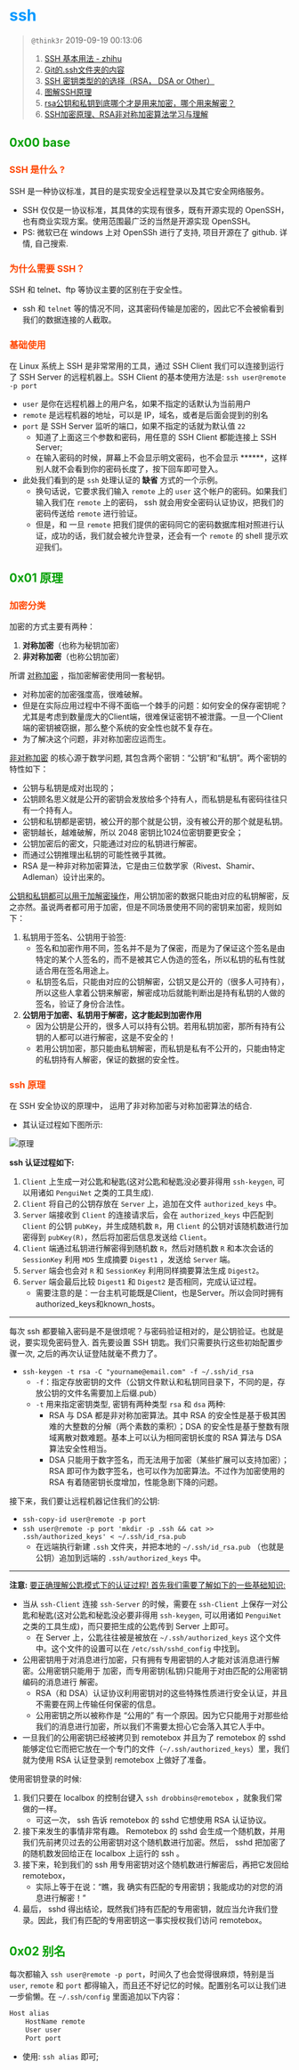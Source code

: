 # <font color=#0099ff> **ssh** </font> 

> `@think3r` 2019-09-19 00:13:06
> 1. [SSH 基本用法 - zhihu](https://zhuanlan.zhihu.com/p/21999778)
> 2. [Git的.ssh文件夹的内容](https://www.cnblogs.com/zxqblogrecord/p/10123083.html)
> 3. [SSH 密钥类型的的选择（RSA， DSA or Other）](http://blog.sina.com.cn/s/blog_6f31085901015agu.html)
> 4. [图解SSH原理](https://www.jianshu.com/p/33461b619d53)
> 5. [rsa公钥和私钥到底哪个才是用来加密，哪个用来解密？](https://www.cnblogs.com/007sx/p/10987906.html)
> 6. [SSH加密原理、RSA非对称加密算法学习与理解](https://www.cnblogs.com/Alenliu/p/5040062.html)

## <font color=#009A000> 0x00 base </font> 

### <font color=#FF4500> SSH 是什么 ? </font> 

SSH 是一种协议标准，其目的是实现安全远程登录以及其它安全网络服务。

- SSH 仅仅是一协议标准，其具体的实现有很多，既有开源实现的 OpenSSH，也有商业实现方案。使用范围最广泛的当然是开源实现 OpenSSH。
- PS: 微软已在 windows 上对 OpenSSh 进行了支持, 项目开源在了 github. 详情, 自己搜索.
  
### <font color=#FF4500> 为什么需要 SSH？ </font> 

SSH 和 telnet、ftp 等协议主要的区别在于安全性。

- ssh 和 `telnet` 等的情况不同，这其密码传输是加密的，因此它不会被偷看到我们的数据连接的人截取。

### <font color=#FF4500> 基础使用 </font> 

在 Linux 系统上 SSH 是非常常用的工具，通过 SSH Client 我们可以连接到运行了 SSH Server 的远程机器上。SSH Client 的基本使用方法是: `ssh user@remote -p port`

- `user` 是你在远程机器上的用户名，如果不指定的话默认为当前用户
- `remote` 是远程机器的地址，可以是 IP，域名，或者是后面会提到的别名
- `port` 是 SSH Server 监听的端口，如果不指定的话就为默认值 `22`
  - 知道了上面这三个参数和密码，用任意的 SSH Client 都能连接上 SSH Server;
  - 在输入密码的时候，屏幕上不会显示明文密码，也不会显示 ******，这样别人就不会看到你的密码长度了，按下回车即可登入。
- 此处我们看到的是 `ssh` 处理认证的 **缺省** 方式的一个示例。
  - 换句话说，它要求我们输入 `remote` 上的 `user` 这个帐户的密码。如果我们输入我们在 `remote` 上的密码， ssh 就会用安全密码认证协议，把我们的密码传送给 `remote` 进行验证。
  - 但是，和 一旦 `remote` 把我们提供的密码同它的密码数据库相对照进行认证，成功的话，我们就会被允许登录，还会有一个 `remote` 的 shell 提示欢迎我们。

## <font color=#009A000> 0x01 原理 </font> 

### <font color=#FF4500> 加密分类 </font> 

加密的方式主要有两种：

1. **对称加密**（也称为秘钥加密）
2. **非对称加密**（也称公钥加密）

所谓 <u>对称加密</u> ，指加密解密使用同一套秘钥。

- 对称加密的加密强度高，很难破解。
- 但是在实际应用过程中不得不面临一个棘手的问题：如何安全的保存密钥呢？尤其是考虑到数量庞大的Client端，很难保证密钥不被泄露。一旦一个Client端的密钥被窃据，那么整个系统的安全性也就不复存在。
- 为了解决这个问题，非对称加密应运而生。

<u>非对称加密</u> 的核心源于数学问题, 其包含两个密钥：“公钥”和“私钥”。两个密钥的特性如下：

- 公钥与私钥是成对出现的；
- 公钥顾名思义就是公开的密钥会发放给多个持有人，而私钥是私有密码往往只有一个持有人。
- 公钥和私钥都是密钥，被公开的那个就是公钥，没有被公开的那个就是私钥。
- 密钥越长，越难破解，所以 2048 密钥比1024位密钥要更安全；
- 公钥加密后的密文，只能通过对应的私钥进行解密。
- 而通过公钥推理出私钥的可能性微乎其微。
- RSA 是一种非对称加密算法，它是由三位数学家（Rivest、Shamir、Adleman）设计出来的。

<u>公钥和私钥都可以用于加解密操作</u>，用公钥加密的数据只能由对应的私钥解密，反之亦然。虽说两者都可用于加密，但是不同场景使用不同的密钥来加密，规则如下：

1. 私钥用于签名、公钥用于验签:
   - 签名和加密作用不同，签名并不是为了保密，而是为了保证这个签名是由特定的某个人签名的，而不是被其它人伪造的签名，所以私钥的私有性就适合用在签名用途上。
   - 私钥签名后，只能由对应的公钥解密，公钥又是公开的（很多人可持有），所以这些人拿着公钥来解密，解密成功后就能判断出是持有私钥的人做的签名，验证了身份合法性。
2. **公钥用于加密、私钥用于解密，这才能起到加密作用**
   - 因为公钥是公开的，很多人可以持有公钥。若用私钥加密，那所有持有公钥的人都可以进行解密，这是不安全的！
   - 若用公钥加密，那只能由私钥解密，而私钥是私有不公开的，只能由特定的私钥持有人解密，保证的数据的安全性。


### <font color=#FF4500> ssh 原理  </font> 

在 SSH 安全协议的原理中， 运用了非对称加密与对称加密算法的结合.

- 其认证过程如下图所示:
  
![原理](./image/ssh原理.webp)


**ssh 认证过程如下:**

1. `Client` 上生成一对公匙和秘匙(这对公匙和秘匙没必要非得用 `ssh-keygen`, 可以用诸如 `PenguiNet` 之类的工具生成).
2. `Client` 将自己的公钥存放在 `Server` 上，追加在文件 `authorized_keys` 中。
3. `Server` 端接收到 `Client` 的连接请求后，会在 `authorized_keys` 中匹配到 `Client` 的公钥 `pubKey`，并生成随机数 `R`，用 `Client` 的公钥对该随机数进行加密得到 `pubKey(R)`，然后将加密后信息发送给 `Client`。
4. `Client` 端通过私钥进行解密得到随机数 `R`，然后对随机数 `R` 和本次会话的 `SessionKey` 利用 `MD5` 生成摘要 `Digest1` ，发送给 `Server` 端。
5. `Server` 端会也会对 `R` 和 `SessionKey` 利用同样摘要算法生成 `Digest2`。
6. `Server` 端会最后比较 `Digest1` 和 `Digest2` 是否相同，完成认证过程。
   - 需要注意的是：一台主机可能既是Client，也是Server。所以会同时拥有authorized_keys和known_hosts。

------

每次 ssh 都要输入密码是不是很烦呢？与密码验证相对的，是公钥验证。也就是说，要实现免密码登入. 首先要设置 SSH 钥匙。我们只需要执行这些初始配置步骤一次, 之后的再次认证登陆就毫不费力了。

- `ssh-keygen -t rsa -C "yourname@email.com" -f ~/.ssh/id_rsa`
  - `-f`：指定存放密钥的文件（公钥文件默认和私钥同目录下，不同的是，存放公钥的文件名需要加上后缀.pub）
  - `-t` 用来指定密钥类型, 密钥有两种类型 `rsa` 和 `dsa` 两种:
    - RSA 与 DSA 都是非对称加密算法。其中 RSA 的安全性是基于极其困难的大整数的分解（两个素数的乘积）；DSA 的安全性是基于整数有限域离散对数难题。基本上可以认为相同密钥长度的 RSA 算法与 DSA 算法安全性相当。
    - DSA 只能用于数字签名，而无法用于加密（某些扩展可以支持加密）；RSA 即可作为数字签名，也可以作为加密算法。不过作为加密使用的 RSA 有着随密钥长度增加，性能急剧下降的问题。

接下来，我们要让远程机器记住我们的公钥:

- `ssh-copy-id user@remote -p port`
- `ssh user@remote -p port 'mkdir -p .ssh && cat >> .ssh/authorized_keys' < ~/.ssh/id_rsa.pub`
  - 在远端执行新建 `.ssh` 文件夹，并把本地的 `~/.ssh/id_rsa.pub` （也就是公钥）追加到远端的 `.ssh/authorized_keys` 中。

---

**注意:** <u>要正确理解公匙模式下的认证过程! 首先我们需要了解如下的一些基础知识: </u>

- 当从 `ssh-Client` 连接 `ssh-Server` 的时候，需要在 `ssh-Client` 上保存一对公匙和秘匙(这对公匙和秘匙没必要非得用 `ssh-keygen`, 可以用诸如 `PenguiNet` 之类的工具生成)，而只要把生成的公匙传到 Server 上即可。
  - 在 Server 上，公匙往往被是被放在 `~/.ssh/authorized_keys` 这个文件中。这个文件的设置可以在 `/etc/ssh/sshd_config` 中找到。
- 公用密钥用于对消息进行加密，只有拥有专用密钥的人才能对该消息进行解密。公用密钥只能用于 加密，而专用密钥(私钥)只能用于对由匹配的公用密钥编码的消息进行 解密。
  - RSA（和 DSA）认证协议利用密钥对的这些特殊性质进行安全认证，并且不需要在网上传输任何保密的信息。
  - 公用密钥之所以被称作是 “公用的” 有一个原因。因为它只能用于对那些给我们的消息进行加密，所以我们不需要太担心它会落入其它人手中。
- 一旦我们的公用密钥已经被拷贝到 remotebox 并且为了 remotebox 的 sshd 能够定位它而把它放在一个专门的文件（`~/.ssh/authorized_keys`）里，我们就为使用 RSA 认证登录到 remotebox 上做好了准备。
 
使用密钥登录的时候:



1. 我们只要在 localbox 的控制台键入 `ssh drobbins@remotebox` ，就象我们常做的一样。
   - 可这一次， ssh 告诉 remotebox 的 sshd 它想使用 RSA 认证协议。
2. 接下来发生的事情非常有趣。 Remotebox 的 sshd 会生成一个随机数，并用我们先前拷贝过去的公用密钥对这个随机数进行加密。然后， sshd 把加密了的随机数发回给正在 localbox 上运行的 ssh 。
3. 接下来，轮到我们的 ssh 用专用密钥对这个随机数进行解密后，再把它发回给 remotebox，
   - 实际上等于在说：“瞧，我 确实有匹配的专用密钥；我能成功的对您的消息进行解密！”
4. 最后， sshd 得出结论，既然我们持有匹配的专用密钥，就应当允许我们登录。因此，我们有匹配的专用密钥这一事实授权我们访问 remotebox。

## <font color=#009A000> 0x02 别名 </font> 

每次都输入 `ssh user@remote -p port`，时间久了也会觉得很麻烦，特别是当 `user`, `remote` 和 `port` 都得输入，而且还不好记忆的时候。配置别名可以让我们进一步偷懒。在 `~/.ssh/config` 里面追加以下内容：

```sh
Host alias
    HostName remote
    User user
    Port port
```

- 使用: `ssh alias` 即可;
